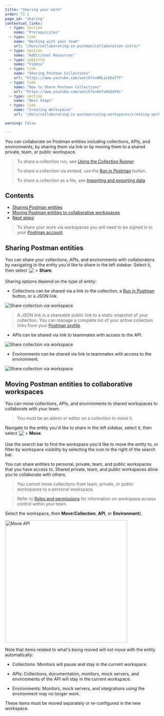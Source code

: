 ```yaml
---
title: "Sharing your work"
order: 73.1
page_id: "sharing"
contextual_links:
  - type: section
    name: "Prerequisites"
  - type: link
    name: "Working with your team"
    url: "/docs/collaborating-in-postman/collaboration-intro/"
  - type: section
    name: "Additional Resources"
  - type: subtitle
    name: "Videos"
  - type: link
    name: "Sharing Postman Collections"
    url: "https://www.youtube.com/watch?v=KMLaibEaf7Y"
  - type: link
    name: "How to Share Postman Collections"
    url: "https://www.youtube.com/watch?v=mVTsK6ZdY6c"
  - type: section
    name: "Next Steps"
  - type: link
    name: "Creating Workspaces"
    url: "/docs/collaborating-in-postman/using-workspaces/creating-workspaces/"

warning: false

---
```


You can collaborate on Postman entities including collections, APIs, and environments, by sharing them via link or by moving them to a shared private, team, or public workspace.

> To share a collection run, see [Using the Collection Runner](/docs/running-collections/intro-to-collection-runs/).
>
> To share a collection via embed, use the [Run in Postman](/docs/publishing-your-api/run-in-postman/introduction-run-button/) button.
>
> To share a collection as a file, see [Importing and exporting data](/docs/getting-started/importing-and-exporting-data/)

## Contents

* [Sharing Postman entities](#sharing-postman-entities)
* [Moving Postman entities to collaborative workspaces](#moving-postman-entities-to-collaborative-workspaces)
* [Next steps](#next-steps)

> To share your work via workspaces you will need to be signed in to your [Postman account](/docs/getting-started/postman-account/).

## Sharing Postman entities

You can share your collections, APIs, and environments with collaborators by navigating to the entity you'd like to share in the left sidebar. Select it, then select <img alt="Three dots icon" src="https://assets.postman.com/postman-docs/icon-three-dots-v9.jpg" width="18px" style="vertical-align:middle;margin-bottom:5px"> > **Share**.

Sharing options depend on the type of entity:

* Collections can be shared via a link to the collection, a [Run in Postman](/docs/publishing-your-api/run-in-postman/creating-run-button/) button, or a JSON link.
<img alt="Share collection via workspace" src="https://assets.postman.com/postman-docs/share-collection-via-wksp-v9.1.0.jpg"/>

  > A JSON link is a shareable public link to a static snapshot of your collection. You can manage a complete list of your active collection links from your [Postman profile](https://go.postman.co/me/collections?view=links).

* APIs can be shared via link to teammates with access to the API.
<img alt="Share collection via workspace" src="https://assets.postman.com/postman-docs/share-api-via-link-v9.1.jpg"/>

* Environments can be shared via link to teammates with access to the environment.
<img alt="Share collection via workspace" src="https://assets.postman.com/postman-docs/share-environment-via-link-v9.1.jpg"/>

## Moving Postman entities to collaborative workspaces

You can move collections, APIs, and environments to shared workspaces to collaborate with your team.

> You must be an admin or editor on a collection to move it.

Navigate to the entity you'd like to share in the left sidebar, select it, then select <img alt="Three dots icon" src="https://assets.postman.com/postman-docs/icon-three-dots-v9.jpg" width="18px" style="vertical-align:middle;margin-bottom:5px"> > **Move**.

Use the search bar to find the workspace you'd like to move the entity to, or filter by workspace visibility by selecting the icon to the right of the search bar.

You can share entities to personal, private, team, and public workspaces that you have access to. Shared private, team, and public workspaces allow you to collaborate with others.

> You cannot move collections from team, private, or public workspaces to a personal workspace.

<!-- -->

> Refer to [Roles and permissions](/docs/collaborating-in-postman/roles-and-permissions/) for information on workspace access control within your team.

Select the workspace, then **Move**(**Collection**, **API**, or **Environment**).

<img alt="Move API" src="https://assets.postman.com/postman-docs/move-api-v9.1.jpg" width="400px"/>

Note that items related to what's being moved will not move with the entity automatically:

* Collections: Monitors will pause and stay in the current workspace.

* APIs: Collections, documentation, monitors, mock servers, and environments of the API will stay in the current workspace.

* Environments: Monitors, mock servers, and integrations using the environment may no longer work.

These items must be moved separately or re-configured in the new workspace.



